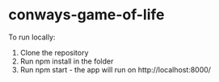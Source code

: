 # conways-game-of-life

To run locally:

1) Clone the repository
2) Run npm install in the folder
3) Run npm start - the app will run on http://localhost:8000/
